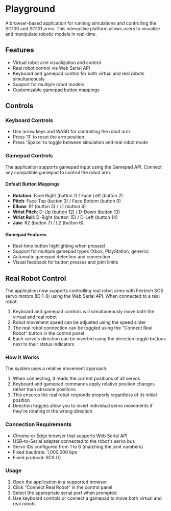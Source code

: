 # Playground

A browser-based application for running simulations and controlling the SO100 and SO101 arms. This interactive platform allows users to visualize and manipulate robotic models in real-time.

## Features

- Virtual robot arm visualization and control
- Real robot control via Web Serial API
- Keyboard and gamepad control for both virtual and real robots simultaneously
- Support for multiple robot models
- Customizable gamepad button mappings

## Controls

### Keyboard Controls
- Use arrow keys and WASD for controlling the robot arm
- Press 'R' to reset the arm position
- Press 'Space' to toggle between simulation and real robot mode

### Gamepad Controls
The application supports gamepad input using the Gamepad API. Connect any compatible gamepad to control the robot arm:

#### Default Button Mappings
- **Rotation**: Face Right (button 1) / Face Left (button 2)
- **Pitch**: Face Top (button 3) / Face Bottom (button 0)
- **Elbow**: R1 (button 5) / L1 (button 4)
- **Wrist Pitch**: D-Up (button 12) / D-Down (button 13)
- **Wrist Roll**: D-Right (button 15) / D-Left (button 14)
- **Jaw**: R2 (button 7) / L2 (button 6)

#### Gamepad Features
- Real-time button highlighting when pressed
- Support for multiple gamepad types (Xbox, PlayStation, generic)
- Automatic gamepad detection and connection
- Visual feedback for button presses and joint limits

## Real Robot Control

The application now supports controlling real robot arms with Feetech SCS servo motors (ID 1-6) using the Web Serial API. When connected to a real robot:

1. Keyboard and gamepad controls will simultaneously move both the virtual and real robot
2. Robot movement speed can be adjusted using the speed slider
3. The real robot connection can be toggled using the "Connect Real Robot" button in the control panel
4. Each servo's direction can be inverted using the direction toggle buttons next to their status indicators

### How it Works

The system uses a relative movement approach:
1. When connecting, it reads the current positions of all servos 
2. Keyboard and gamepad commands apply relative position changes rather than absolute positions
3. This ensures the real robot responds properly regardless of its initial position
4. Direction toggles allow you to invert individual servo movements if they're rotating in the wrong direction

### Connection Requirements

- Chrome or Edge browser that supports Web Serial API
- USB-to-Serial adapter connected to the robot's servo bus
- Servo IDs configured from 1 to 6 (matching the joint numbers)
- Fixed baudrate: 1,000,000 bps
- Fixed protocol: SCS (1)

### Usage

1. Open the application in a supported browser
2. Click "Connect Real Robot" in the control panel
3. Select the appropriate serial port when prompted
4. Use keyboard controls or connect a gamepad to move both virtual and real robots
